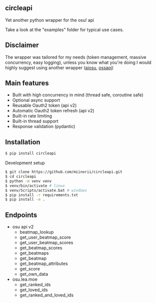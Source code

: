 circleapi
---------

Yet another python wrapper for the osu! api

Take a look at the "examples" folder for typical use cases.

Disclaimer
----------

The wrapper was tailored for my needs (token management, massive concurrency, easy logging), unless you know what you're doing I would highly suggest using another wrapper ([aiosu](https://github.com/NiceAesth/aiosu), [ossapi](https://github.com/circleguard/ossapi))

Main features
-------------

- Built with high concurrency in mind (thread safe, coroutine safe)
- Optional async support
- Reusable Oauth2 token (api v2)
- Automatic Oauth2 token refresh (api v2)
- Built-in rate limiting
- Built-in thread support
- Response validation (pydantic)

Installation
------------

```bash
$ pip install circleapi
```

Development setup
```bash
$ git clone https://github.com/miinorii/circleapi.git
$ cd circleapi
$ python -m venv venv
$ venv/bin/activate # linux
$ venv/Scripts/activate.bat # windows
$ pip install -r requirements.txt
$ pip install -e .
```

Endpoints
---------

- osu api v2
  - beatmap_lookup
  - get_user_beatmap_score
  - get_user_beatmap_scores
  - get_beatmap_scores
  - get_beatmaps
  - get_beatmap
  - get_beatmap_attributes
  - get_score
  - get_own_data
- osu.lea.moe
  - get_ranked_ids
  - get_loved_ids
  - get_ranked_and_loved_ids






